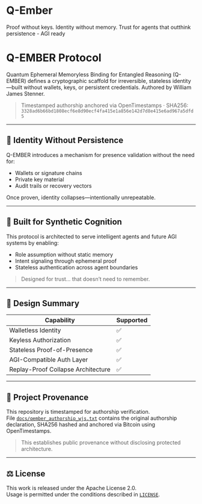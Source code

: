 # Q-Ember
Proof without keys. Identity without memory. Trust for agents that outthink persistence - AGI ready
# Q-EMBER Protocol

Quantum Ephemeral Memoryless Binding for Entangled Reasoning (Q-EMBER) defines a cryptographic scaffold for irreversible, stateless identity—built without wallets, keys, or persistent credentials. Authored by William James Stenner.

> Timestamped authorship anchored via OpenTimestamps · SHA256: `3328ad6b66bd1808ecf6e8d90ecf4fa415e1a856e142d7d8e415e6ad967a5dfd5`

---

## 🔑 Identity Without Persistence

Q-EMBER introduces a mechanism for presence validation without the need for:

- Wallets or signature chains  
- Private key material  
- Audit trails or recovery vectors

Once proven, identity collapses—intentionally unrepeatable.

---

## 🧠 Built for Synthetic Cognition

This protocol is architected to serve intelligent agents and future AGI systems by enabling:

- Role assumption without static memory  
- Intent signaling through ephemeral proof  
- Stateless authentication across agent boundaries

> Designed for trust… that doesn’t need to remember.

---

## 📌 Design Summary

| Capability                       | Supported |
|----------------------------------|-----------|
| Walletless Identity              | ✅         |
| Keyless Authorization            | ✅         |
| Stateless Proof-of-Presence      | ✅         |
| AGI-Compatible Auth Layer        | ✅         |
| Replay-Proof Collapse Architecture | ✅       |

---

## 🔐 Project Provenance

This repository is timestamped for authorship verification.  
File [`docs/qember_authorship_wjs.txt`](./docs/qember_authorship_wjs.txt) contains the original authorship declaration, SHA256 hashed and anchored via Bitcoin using OpenTimestamps.

> This establishes public provenance without disclosing protected architecture.

---

## ⚖️ License

This work is released under the Apache License 2.0.  
Usage is permitted under the conditions described in [`LICENSE`](./LICENSE).
